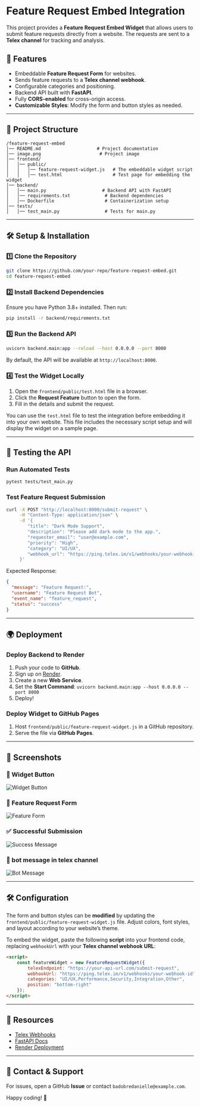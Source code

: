# Feature Request Embed Integration

This project provides a **Feature Request Embed Widget** that allows users to submit feature requests directly from a website. The requests are sent to a **Telex channel** for tracking and analysis.

## 🚀 Features
- Embeddable **Feature Request Form** for websites.
- Sends feature requests to a **Telex channel webhook**.
- Configurable categories and positioning.
- Backend API built with **FastAPI**.
- Fully **CORS-enabled** for cross-origin access.
- **Customizable Styles**: Modify the form and button styles as needed.

---

## 📂 Project Structure
```
/feature-request-embed
│── README.md                     # Project documentation
│── image.png                      # Project image
│── frontend/
│   │── public/
│   │   │── feature-request-widget.js   # The embeddable widget script
│   │   │── test.html                   # Test page for embedding the widget
│── backend/
│   │── main.py                     # Backend API with FastAPI
│   │── requirements.txt             # Backend dependencies
│   │── Dockerfile                   # Containerization setup
│── tests/
│   │── test_main.py                 # Tests for main.py
```

---

## 🛠 Setup & Installation

### 1️⃣ Clone the Repository
```bash
git clone https://github.com/your-repo/feature-request-embed.git
cd feature-request-embed
```

### 2️⃣ Install Backend Dependencies
Ensure you have Python 3.8+ installed. Then run:
```bash
pip install -r backend/requirements.txt
```

### 3️⃣ Run the Backend API
```bash
uvicorn backend.main:app --reload --host 0.0.0.0 --port 8000
```
By default, the API will be available at `http://localhost:8000`.

### 4️⃣ Test the Widget Locally
1. Open the `frontend/public/test.html` file in a browser.
2. Click the **Request Feature** button to open the form.
3. Fill in the details and submit the request.

You can use the `test.html` file to test the integration before embedding it into your own website. This file includes the necessary script setup and will display the widget on a sample page.

---

## 🧪 Testing the API

### Run Automated Tests
```bash
pytest tests/test_main.py
```

### Test Feature Request Submission
```bash
curl -X POST "http://localhost:8000/submit-request" \
     -H "Content-Type: application/json" \
     -d '{
        "title": "Dark Mode Support",
        "description": "Please add dark mode to the app.",
        "requester_email": "user@example.com",
        "priority": "High",
        "category": "UI/UX",
        "webhook_url": "https://ping.telex.im/v1/webhooks/your-webhook-id"
     }'
```
Expected Response:
```json
{
  "message": "Feature Request:",
  "username": "Feature Request Bot",
  "event_name": "feature_request",
  "status": "success"
}
```

---

## 🌍 Deployment

### Deploy Backend to Render
1. Push your code to **GitHub**.
2. Sign up on [Render](https://render.com/).
3. Create a new **Web Service**.
4. Set the **Start Command**: `uvicorn backend.main:app --host 0.0.0.0 --port 8000`
5. Deploy!

### Deploy Widget to GitHub Pages
1. Host `frontend/public/feature-request-widget.js` in a GitHub repository.
2. Serve the file via **GitHub Pages**.

---

## 📸 Screenshots
### 🎯 Widget Button
![Widget Button]()

### 📝 Feature Request Form
![Feature Form](https://via.placeholder.com/400x300?text=Feature+Request+Form)

### ✅ Successful Submission
![Success Message](https://via.placeholder.com/400x200?text=Success+Message)

### 🤖 bot message in telex channel
![Bot Message](https://via.placeholder.com/400x200?text=Success+Message)


---

## 🛠 Configuration

The form and button styles can be **modified** by updating the `frontend/public/feature-request-widget.js` file. Adjust colors, font styles, and layout according to your website’s theme.

To embed the widget, paste the following **script** into your frontend code, replacing `webhookUrl` with your **Telex channel webhook URL**:
```html
<script>
    const featureWidget = new FeatureRequestWidget({
        telexEndpoint: "https://your-api-url.com/submit-request",
        webhookUrl: "https://ping.telex.im/v1/webhooks/your-webhook-id",
        categories: "UI/UX,Performance,Security,Integration,Other",
        position: "bottom-right"
    });
</script>
```

---

## 🔗 Resources
- [Telex Webhooks](https://docs.telex.im/docs/intro)
- [FastAPI Docs](https://fastapi.tiangolo.com/)
- [Render Deployment](https://render.com/docs/deploy-fastapi)


---

## 📩 Contact & Support
For issues, open a GitHub **Issue** or contact `badobredanielle@example.com`.

Happy coding! 🚀